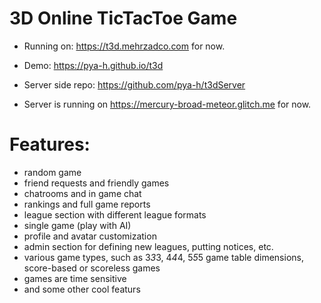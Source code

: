 # 3D Online TicTacToe Game
* Running on: https://t3d.mehrzadco.com for now.
* Demo: https://pya-h.github.io/t3d


* Server side repo: https://github.com/pya-h/t3dServer
* Server is running on https://mercury-broad-meteor.glitch.me for now.


# Features:
* random game
* friend requests and friendly games
* chatrooms and in game chat
* rankings and full game reports
* league section with different league formats
* single game (play with AI)
* profile and avatar customization
* admin section for defining new leagues, putting notices, etc.
* various game types, such as 3*3*3, 4*4*4, 5*5*5 game table dimensions, score-based or scoreless games
* games are time sensitive
* and some other cool featurs
